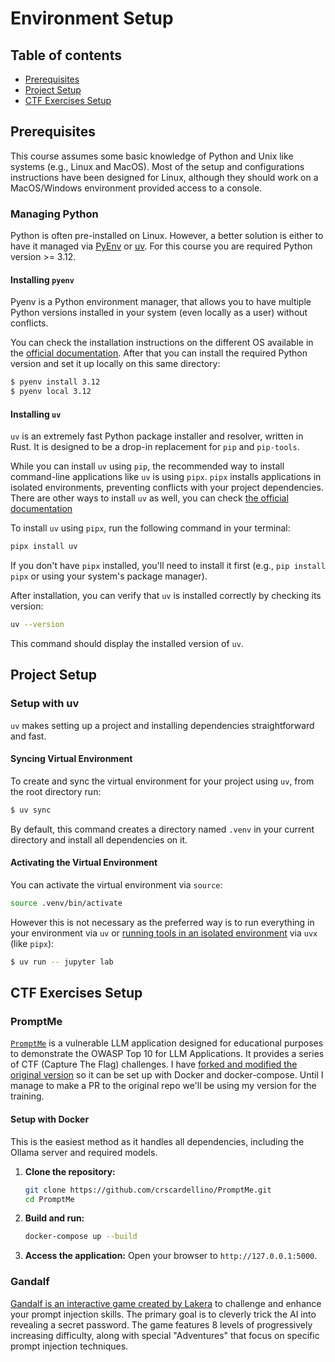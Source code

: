 # Environment Setup

## Table of contents

* [Prerequisites](#Prerequisites)
* [Project Setup](#Project-Setup)
* [CTF Exercises Setup](#CTF-Exercises-Setup)

## Prerequisites

This course assumes some basic knowledge of Python and Unix like systems (e.g., Linux and MacOS). Most of the setup and configurations instructions have been designed for Linux, although they should work on a MacOS/Windows environment provided access to a console.

### Managing Python

Python is often pre-installed on Linux. However, a better solution is either to have it managed via [PyEnv](https://github.com/pyenv/pyenv) or [uv](https://docs.astral.sh/uv/). For this course you are required Python version >= 3.12.

#### Installing `pyenv`

Pyenv is a Python environment manager, that allows you to have multiple Python versions installed in your system (even locally as a user) without conflicts.

You can check the installation instructions on the different OS available in the [official documentation](https://github.com/pyenv/pyenv?tab=readme-ov-file#installation). After that you can install the required Python version and set it up locally on this same directory:

```bash
$ pyenv install 3.12
$ pyenv local 3.12
```

#### Installing `uv`

`uv` is an extremely fast Python package installer and resolver, written in Rust. It is designed to be a drop-in replacement for `pip` and `pip-tools`.

While you can install `uv` using `pip`, the recommended way to install command-line applications like `uv` is using `pipx`. `pipx` installs applications in isolated environments, preventing conflicts with your project dependencies. There are other ways to install `uv` as well, you can check [the official documentation](https://docs.astral.sh/uv/getting-started/installation/)

To install `uv` using `pipx`, run the following command in your terminal:

```bash
pipx install uv
```

If you don't have `pipx` installed, you'll need to install it first (e.g., `pip install pipx` or using your system's package manager).

After installation, you can verify that `uv` is installed correctly by checking its version:

```bash
uv --version
```

This command should display the installed version of `uv`.

## Project Setup

### Setup with uv

`uv` makes setting up a project and installing dependencies straightforward and fast.

#### Syncing Virtual Environment

To create and sync the virtual environment for your project using `uv`, from the root directory run:

```bash
$ uv sync
```

By default, this command creates a directory named `.venv` in your current directory and install all dependencies on it.

#### Activating the Virtual Environment

You can activate the virtual environment via `source`:

```bash
source .venv/bin/activate
```

However this is not necessary as the preferred way is to run everything in your environment via `uv` or [running tools in an isolated environment](https://docs.astral.sh/uv/guides/tools/) via `uvx` (like `pipx`):

```bash
$ uv run -- jupyter lab
```

## CTF Exercises Setup

### PromptMe

[`PromptMe`](https://github.com/R3dShad0w7/PromptMe) is a vulnerable LLM application designed for educational purposes to demonstrate the OWASP Top 10 for LLM Applications. It provides a series of CTF (Capture The Flag) challenges. I have [forked and modified the original version](https://github.com/crscardellino/PromptMe) so it can be set up with Docker and docker-compose. Until I manage to make a PR to the original repo we'll be using my version for the training.

#### Setup with Docker

This is the easiest method as it handles all dependencies, including the Ollama server and required models.

1.  **Clone the repository:**
    ```bash
    git clone https://github.com/crscardellino/PromptMe.git
    cd PromptMe
    ```
2.  **Build and run:**
    ```bash
    docker-compose up --build
    ```
3.  **Access the application:**
    Open your browser to `http://127.0.0.1:5000`.

### Gandalf

[Gandalf is an interactive game created by Lakera](https://gandalf.lakera.ai/intro) to challenge and enhance your prompt injection skills. The primary goal is to cleverly trick the AI into revealing a secret password. The game features 8 levels of progressively increasing difficulty, along with special "Adventures" that focus on specific prompt injection techniques.